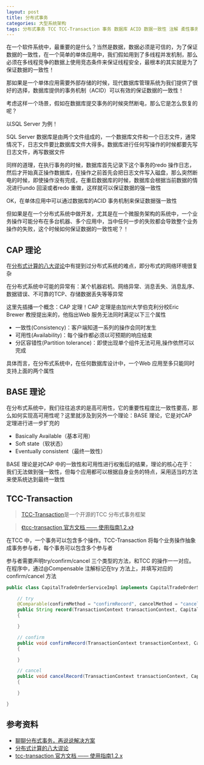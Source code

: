 ```yaml
---
layout: post
title: 分布式事务
categories: 大型系统架构 
tags: 分布式事务 TCC TCC-Transaction 事务 数据库 ACID 数据一致性 注解 柔性事务 刚性事务 CAP BASE 
---
```


在一个软件系统中，最重要的是什么？当然是数据，数据必须是可信的，为了保证数据的一致性，在一个简单的单体应用中，我们假如用到了多线程并发机制，那么必须在多线程竞争的数据上使用竞态条件来保证线程安全，最根本的其实就是为了保证数据的一致性！

那如果是一个单体应用需要外部存储的时候，现代数据库管理系统为我们提供了很好的选择，数据库提供的事务机制（ACID）可以有效的保证数据的一致性！

考虑这样一个场景，假如在数据库提交事务的时候突然断电，那么它是怎么恢复的呢？

以SQL Server 为例！

SQL Server 数据库是由两个文件组成的，一个数据库文件和一个日志文件，通常情况下，日志文件要比数据库文件大得多。数据库进行任何写操作的时候都要先写日志文件，再写数据文件

同样的道理，在执行事务的时候，数据库首先记录下这个事务的redo 操作日志，然后才开始真正操作数据库，在操作之前首先会把日志文件写入磁盘，那么突然断电的时候，即使操作没有完成，在重启数据库的时候，数据库会根据当前数据的情况进行undo 回滚或者redo 重做，这样就可以保证数据的强一致性

OK，在单体应用中可以通过数据库的ACID 事务机制来保证数据强一致性

但如果是在一个分布式系统中做开发，尤其是在一个微服务架构的系统中，一个业务操作可能分布在多台机器、多个应用中，当中任何一步的失败都会导致整个业务操作的失败，这个时候如何保证数据的一致性呢？！

## CAP 理论

在[分布式计算的八大谬论](http://www.xumenger.com/the-eight-fallacies-of-distributed-computing-20180817/)中有提到过分布式系统的难点，即分布式的网络环境很复杂

在分布式系统中可能的异常有：某个机器宕机、网络异常、消息丢失、消息乱序、数据错误、不可靠的TCP、存储数据丢失等等异常

这里先插播一个概念：CAP 定理！CAP 定理是由加州大学伯克利分校Eric Brewer 教授提出来的，他指出Web 服务无法同时满足以下三个属性

* 一致性(Consistency)：客户端知道一系列的操作会同时发生
* 可用性(Availability)：每个操作都必须以可预期的响应结束
* 分区容错性(Partition tolerance)：即使出现单个组件无法可用,操作依然可以完成

具体而言，在分布式系统中，在任何数据库设计中，一个Web 应用至多只能同时支持上面的两个属性

## BASE 理论

在分布式系统中，我们往往追求的是高可用性，它的重要性程度比一致性要高，那么如何实现高可用性呢？这里就涉及到另外一个理论：BASE 理论，它是对CAP 定理进行进一步扩充的

* Basically Available（基本可用）
* Soft state（软状态）
* Eventually consistent（最终一致性）

BASE 理论是对CAP 中的一致性和可用性进行权衡后的结果，理论的核心在于：我们无法做到强一致性，但每个应用都可以根据自身业务的特点，采用适当的方法来使系统达到最终一致性

## TCC-Transaction

>[TCC-Transaction](https://github.com/changmingxie/tcc-transaction)是一个开源的TCC 分布式事务框架

>[《tcc-transaction 官方文档 —— 使用指南1.2.x》](https://github.com/changmingxie/tcc-transaction/wiki/%E4%BD%BF%E7%94%A8%E6%8C%87%E5%8D%971.2.x)

在TCC 中，一个事务可以包含多个操作。TCC-Transaction 将每个业务操作抽象成事务参与者，每个事务可以包含多个参与者

参与者需要声明try/confirm/cancel 三个类型的方法，和TCC 的操作一一对应。在程序中，通过@Compensable 注解标记在try 方法上，并填写对应的confirm/cancel 方法

```java
public class CapitalTradeOrderServiceImpl implements CapitalTradeOrderService {

    // try
    @Comparable(confirmMethod = "confirmRecord", cancelMethod = "cancelRecord", transactionContextEditor = MethodTransactionContextEditor.class)
    public String record(TransactionContext transactionContext, CapitalTradeOrderDto tradeOrderDto) 
    {

    }

    // confirm
    public void confirmRecord(TransactionContext transactionContext, CapitalTradeOrderDto tradeOrderDto) 
    {

    }

    // cancel
    public void cancelRecord(TransactionContext transactionContext, CapitalTradeOrderDto tradeOrderDto) 
    {

    }

}
```

## 参考资料

* [聊聊分布式事务，再说说解决方案](https://www.cnblogs.com/savorboard/p/distributed-system-transaction-consistency.html)
* [分布式计算的八大谬论](http://www.xumenger.com/the-eight-fallacies-of-distributed-computing-20180817/)
* [tcc-transaction 官方文档 —— 使用指南1.2.x](https://github.com/changmingxie/tcc-transaction/wiki/%E4%BD%BF%E7%94%A8%E6%8C%87%E5%8D%971.2.x)

